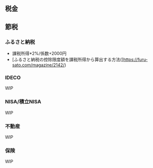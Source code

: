 ## 税金


## 節税
### ふるさと納税
- 課税所得*2%/係数+2000円
- [ふるさと納税の控除限度額を課税所得から算出する方法(]https://furu-sato.com/magazine/2142/)

### IDECO
WIP

### NISA/積立NISA
WIP

### 不動産
WIP

### 保険
WIP

